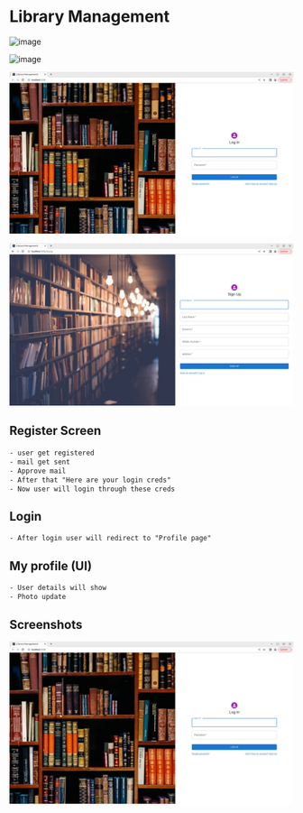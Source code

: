 # Library Management

<img width="1512" alt="image" src="https://user-images.githubusercontent.com/46570973/217829523-2c8a4e8f-327f-47d5-b0ee-21b766f851aa.png">


![image](https://user-images.githubusercontent.com/46570973/216682990-8e9484f6-449f-4230-9f0f-5c3b7b0c8cf4.png)


![img.png](img.png)

![img_1.png](img_1.png)

[//]: # (## Error)

[//]: # (![image]&#40;https://user-images.githubusercontent.com/46570973/213371477-8b06c3fe-1cd3-4d3c-bcea-ad8cfc6b5799.png&#41;)

## Register Screen
    - user get registered 
    - mail get sent
    - Approve mail
    - After that "Here are your login creds"
    - Now user will login through these creds

## Login 
    - After login user will redirect to "Profile page"

## My profile (UI)
    - User details will show
    - Photo update


## Screenshots
![image](https://raw.githubusercontent.com/ChiragKr04/spring-library-management/dev-chirag/img.png)

